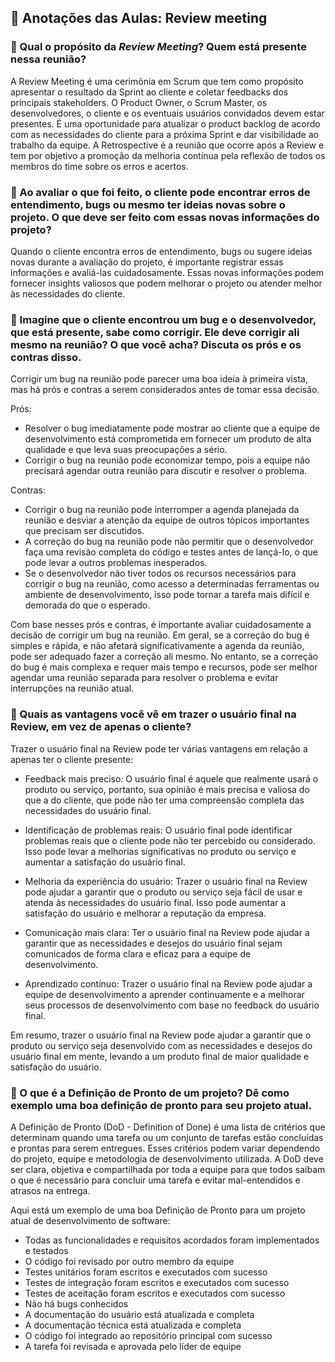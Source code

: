## 📝 Anotações das Aulas: Review meeting

### 🔹 Qual o propósito da _Review Meeting_? Quem está presente nessa reunião?

A Review Meeting é uma cerimônia em Scrum que tem como propósito apresentar o resultado da Sprint ao cliente e coletar feedbacks dos principais stakeholders. O Product Owner, o Scrum Master, os desenvolvedores, o cliente e os eventuais usuários convidados devem estar presentes. É uma oportunidade para atualizar o product backlog de acordo com as necessidades do cliente para a próxima Sprint e dar visibilidade ao trabalho da equipe. A Retrospective é a reunião que ocorre após a Review e tem por objetivo a promoção da melhoria contínua pela reflexão de todos os membros do time sobre os erros e acertos.

### 🔹 Ao avaliar o que foi feito, o cliente pode encontrar erros de entendimento, bugs ou mesmo ter ideias novas sobre o projeto. O que deve ser feito com essas novas informações do projeto?

Quando o cliente encontra erros de entendimento, bugs ou sugere ideias novas durante a avaliação do projeto, é importante registrar essas informações e avaliá-las cuidadosamente. Essas novas informações podem fornecer insights valiosos que podem melhorar o projeto ou atender melhor às necessidades do cliente.

### 🔹 Imagine que o cliente encontrou um bug e o desenvolvedor, que está presente, sabe como corrigir. Ele deve corrigir ali mesmo na reunião? O que você acha? Discuta os prós e os contras disso.

Corrigir um bug na reunião pode parecer uma boa ideia à primeira vista, mas há prós e contras a serem considerados antes de tomar essa decisão.

Prós:

-   Resolver o bug imediatamente pode mostrar ao cliente que a equipe de desenvolvimento está comprometida em fornecer um produto de alta qualidade e que leva suas preocupações a sério.
-   Corrigir o bug na reunião pode economizar tempo, pois a equipe não precisará agendar outra reunião para discutir e resolver o problema.

Contras:

-   Corrigir o bug na reunião pode interromper a agenda planejada da reunião e desviar a atenção da equipe de outros tópicos importantes que precisam ser discutidos.
-   A correção do bug na reunião pode não permitir que o desenvolvedor faça uma revisão completa do código e testes antes de lançá-lo, o que pode levar a outros problemas inesperados.
-   Se o desenvolvedor não tiver todos os recursos necessários para corrigir o bug na reunião, como acesso a determinadas ferramentas ou ambiente de desenvolvimento, isso pode tornar a tarefa mais difícil e demorada do que o esperado.

Com base nesses prós e contras, é importante avaliar cuidadosamente a decisão de corrigir um bug na reunião. Em geral, se a correção do bug é simples e rápida, e não afetará significativamente a agenda da reunião, pode ser adequado fazer a correção ali mesmo. No entanto, se a correção do bug é mais complexa e requer mais tempo e recursos, pode ser melhor agendar uma reunião separada para resolver o problema e evitar interrupções na reunião atual.

### 🔹 Quais as vantagens você vê em trazer o usuário final na Review, em vez de apenas o cliente?

Trazer o usuário final na Review pode ter várias vantagens em relação a apenas ter o cliente presente:

-   Feedback mais preciso: O usuário final é aquele que realmente usará o produto ou serviço, portanto, sua opinião é mais precisa e valiosa do que a do cliente, que pode não ter uma compreensão completa das necessidades do usuário final.

-   Identificação de problemas reais: O usuário final pode identificar problemas reais que o cliente pode não ter percebido ou considerado. Isso pode levar a melhorias significativas no produto ou serviço e aumentar a satisfação do usuário final.

-   Melhoria da experiência do usuário: Trazer o usuário final na Review pode ajudar a garantir que o produto ou serviço seja fácil de usar e atenda às necessidades do usuário final. Isso pode aumentar a satisfação do usuário e melhorar a reputação da empresa.

-   Comunicação mais clara: Ter o usuário final na Review pode ajudar a garantir que as necessidades e desejos do usuário final sejam comunicados de forma clara e eficaz para a equipe de desenvolvimento.

-   Aprendizado contínuo: Trazer o usuário final na Review pode ajudar a equipe de desenvolvimento a aprender continuamente e a melhorar seus processos de desenvolvimento com base no feedback do usuário final.

Em resumo, trazer o usuário final na Review pode ajudar a garantir que o produto ou serviço seja desenvolvido com as necessidades e desejos do usuário final em mente, levando a um produto final de maior qualidade e satisfação do usuário.

### 🔹 O que é a Definição de Pronto de um projeto? Dê como exemplo uma boa definição de pronto para seu projeto atual.

A Definição de Pronto (DoD - Definition of Done) é uma lista de critérios que determinam quando uma tarefa ou um conjunto de tarefas estão concluídas e prontas para serem entregues. Esses critérios podem variar dependendo do projeto, equipe e metodologia de desenvolvimento utilizada. A DoD deve ser clara, objetiva e compartilhada por toda a equipe para que todos saibam o que é necessário para concluir uma tarefa e evitar mal-entendidos e atrasos na entrega.

Aqui está um exemplo de uma boa Definição de Pronto para um projeto atual de desenvolvimento de software:

-   Todas as funcionalidades e requisitos acordados foram implementados e testados
-   O código foi revisado por outro membro da equipe
-   Testes unitários foram escritos e executados com sucesso
-   Testes de integração foram escritos e executados com sucesso
-   Testes de aceitação foram escritos e executados com sucesso
-   Não há bugs conhecidos
-   A documentação do usuário está atualizada e completa
-   A documentação técnica está atualizada e completa
-   O código foi integrado ao repositório principal com sucesso
-   A tarefa foi revisada e aprovada pelo líder de equipe
